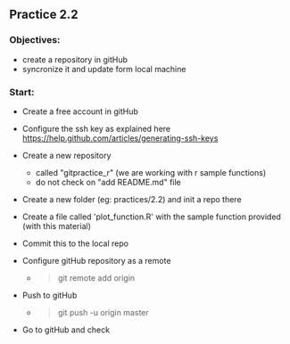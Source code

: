 ## Practice 2.2

### Objectives:

- create a repository in gitHub
- syncronize it and update form local machine


### Start:

- Create a free account in gitHub

- Configure the ssh key as explained here https://help.github.com/articles/generating-ssh-keys

- Create a new repository 
	- called "gitpractice_r" (we are working with r sample functions)
	- do not check on "add README.md" file

- Create a new folder (eg: practices/2.2) and init a repo there

- Create a file called 'plot_function.R' with the sample function provided (with this material)

- Commit this to the local repo

- Configure gitHub repository as a remote
	- > git remote add origin

- Push to gitHub
	- > git push -u origin master

- Go to gitHub and check